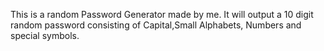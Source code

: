 This is a random Password Generator made by me.
It will output a 10 digit random password consisting of Capital,Small Alphabets, Numbers and special symbols.
